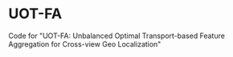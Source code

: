 # UOT-FA
Code for "UOT-FA: Unbalanced Optimal Transport-based Feature Aggregation for Cross-view Geo Localization"
